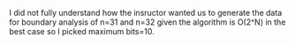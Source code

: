 I did not fully understand how the insructor wanted us to generate the data
for boundary analysis of n=31 and n=32 given the algorithm is O(2^N) in the
best case so I picked maximum bits=10.